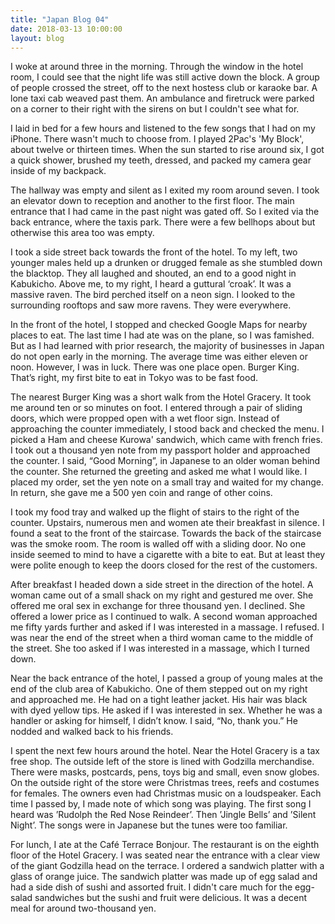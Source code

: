 ```yaml
---
title: "Japan Blog 04"
date: 2018-03-13 10:00:00
layout: blog
---
```


I woke at around three in the morning. Through the window in the hotel room, I could see that the night life was still active down the block. A group of people crossed the street, off to the next hostess club or karaoke bar. A lone taxi cab weaved past them. An ambulance and firetruck were parked on a corner to their right with the sirens on but I couldn't see what for.

I laid in bed for a few hours and listened to the few songs that I had on my iPhone. There wasn't much to choose from. I played 2Pac's 'My Block', about twelve or thirteen times. When the sun started to rise around six, I got a quick shower, brushed my teeth, dressed, and packed my camera gear inside of my backpack.

The hallway was empty and silent as I exited my room around seven. I took an elevator down to reception and another to the first floor. The main entrance that I had came in the past night was gated off. So I exited via the back entrance, where the taxis park. There were a few bellhops about but otherwise this area too was empty.

I took a side street back towards the front of the hotel. To my left, two younger males held up a drunken or drugged female as she stumbled down the blacktop. They all laughed and shouted, an end to a good night in Kabukicho. Above me, to my right, I heard a guttural ‘croak’. It was a massive raven. The bird perched itself on a neon sign. I looked to the surrounding rooftops and saw more ravens. They were everywhere.

In the front of the hotel, I stopped and checked Google Maps for nearby places to eat. The last time I had ate was on the plane, so I was famished. But as I had learned with prior research, the majority of businesses in Japan do not open early in the morning. The average time was either eleven or noon. However, I was in luck. There was one place open. Burger King. That’s right, my first bite to eat in Tokyo was to be fast food.

The nearest Burger King was a short walk from the Hotel Gracery. It took me around ten or so minutes on foot. I entered through a pair of sliding doors, which were propped open with a wet floor sign. Instead of approaching the counter immediately, I stood back and checked the menu. I picked a Ham and cheese Kurowa' sandwich, which came with french fries. I took out a thousand yen note from my passport holder and approached the counter. I said, “Good Morning”, in Japanese to an older woman behind the counter. She returned the greeting and asked me what I would like. I placed my order, set the yen note on a small tray and waited for my change. In return, she gave me a 500 yen coin and range of other coins.

I took my food tray and walked up the flight of stairs to the right of the counter. Upstairs, numerous men and women ate their breakfast in silence. I found a seat to the front of the staircase. Towards the back of the staircase was the smoke room. The room is walled off with a sliding door. No one inside seemed to mind to have a cigarette with a bite to eat. But at least they were polite enough to keep the doors closed for the rest of the customers.

After breakfast I headed down a side street in the direction of the hotel. A woman came out of a small shack on my right and gestured me over. She offered me oral sex in exchange for three thousand yen. I declined. She offered a lower price as I continued to walk. A second woman approached me fifty yards further and asked if I was interested in a massage. I refused. I was near the end of the street when a third woman came to the middle of the street. She too asked if I was interested in a massage, which I turned down.

Near the back entrance of the hotel, I passed a group of young males at the end of the club area of Kabukicho. One of them stepped out on my right and approached me. He had on a tight leather jacket. His hair was black with dyed yellow tips. He asked if I was interested in sex. Whether he was a handler or asking for himself, I didn’t know. I said, “No, thank you.” He nodded and walked back to his friends.

I spent the next few hours around the hotel. Near the Hotel Gracery is a tax free shop. The outside left of the store is lined with Godzilla merchandise. There were masks, postcards, pens, toys big and small, even snow globes. On the outside right of the store were Christmas trees, reefs and costumes for females. The owners even had Christmas music on a loudspeaker. Each time I passed by, I made note of which song was playing. The first song I heard was ’Rudolph the Red Nose Reindeer’. Then ’Jingle Bells’ and ’Silent Night’. The songs were in Japanese but the tunes were too familiar.

For lunch, I ate at the Café Terrace Bonjour. The restaurant is on the eighth floor of the Hotel Gracery. I was seated near the entrance with a clear view of the giant Godzilla head on the terrace. I ordered a sandwich platter with a glass of orange juice. The sandwich platter was made up of egg salad and had a side dish of sushi and assorted fruit. I didn't care much for the egg-salad sandwiches but the sushi and fruit were delicious. It was a decent meal for around two-thousand yen.
